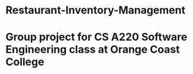 # Restaurant-Inventory-Management
# Group project for CS A220 Software Engineering class at Orange Coast College
